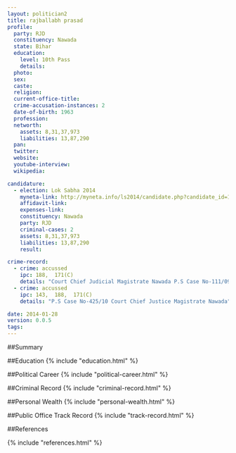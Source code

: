 ```yaml
---
layout: politician2
title: rajballabh prasad
profile: 
  party: RJD
  constituency: Nawada
  state: Bihar
  education: 
    level: 10th Pass
    details: 
  photo: 
  sex: 
  caste: 
  religion: 
  current-office-title: 
  crime-accusation-instances: 2
  date-of-birth: 1963
  profession: 
  networth: 
    assets: 8,31,37,973
    liabilities: 13,87,290
  pan: 
  twitter: 
  website: 
  youtube-interview: 
  wikipedia: 

candidature: 
  - election: Lok Sabha 2014
    myneta-link: http://myneta.info/ls2014/candidate.php?candidate_id=147
    affidavit-link: 
    expenses-link: 
    constituency: Nawada 
    party: RJD
    criminal-cases: 2
    assets: 8,31,37,973
    liabilities: 13,87,290
    result:  

crime-record: 
  - crime: accussed
    ipc: 188,  171(C)
    details: "Court Chief Judicial Magistrate Nawada P.S Case No-111/09 3/4 R.P. Act" 
  - crime: accussed
    ipc: 143,  188,  171(C)
    details: "P.S Case No-425/10 Court Chief Justice Magistrate Nawada" 

date: 2014-01-28
version: 0.0.5
tags: 
---
```

##Summary


##Education
{% include "education.html" %}


##Political Career
{% include "political-career.html" %}


##Criminal Record
{% include "criminal-record.html" %}


##Personal Wealth
{% include "personal-wealth.html" %}


##Public Office Track Record
{% include "track-record.html" %}


##References


{% include "references.html" %}